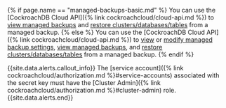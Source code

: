 {% if page.name == "managed-backups-basic.md" %}
You can use the [CockroachDB Cloud API]({% link cockroachcloud/cloud-api.md %}) to [view managed backups](#view-managed-backups) and [restore clusters/databases/tables](#restore-a-managed-backup) from a managed backup.
{% else %}
You can use the [CockroachDB Cloud API]({% link cockroachcloud/cloud-api.md %}) to [view](#get-information-on-backup-settings) or [modify managed backup settings](#modify-backup-settings-on-a-cluster), [view managed backups](#view-managed-backups), and [restore clusters/databases/tables](#restore-a-managed-backup) from a managed backup.
{% endif %}

{{site.data.alerts.callout_info}}
The [service account]({% link cockroachcloud/authorization.md %}#service-accounts) associated with the secret key must have the [Cluster Admin]({% link cockroachcloud/authorization.md %}#cluster-admin) role.
{{site.data.alerts.end}}